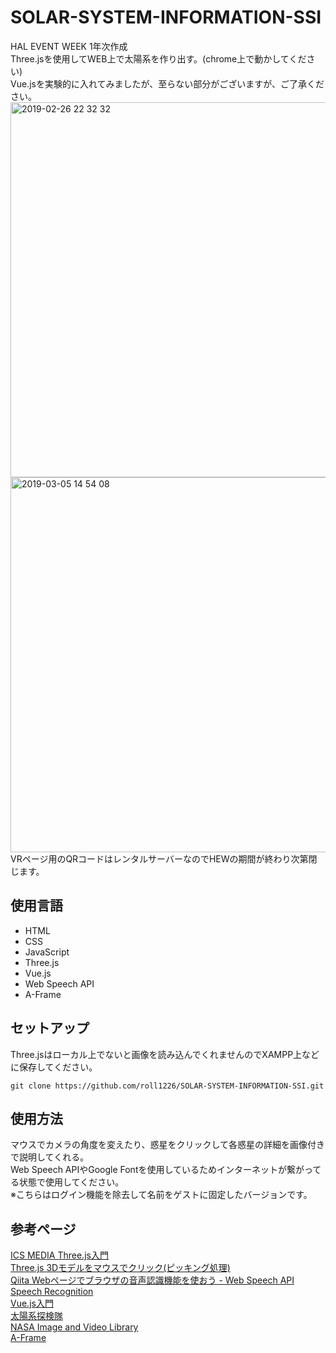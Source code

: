 # SOLAR-SYSTEM-INFORMATION-SSI
HAL EVENT WEEK 1年次作成<br>
Three.jsを使用してWEB上で太陽系を作り出す。(chrome上で動かしてください)<br>
Vue.jsを実験的に入れてみましたが、至らない部分がございますが、ご了承ください。<br>
<img width="600" alt="2019-02-26 22 32 32" src="https://user-images.githubusercontent.com/47688057/53486883-588f3e00-3acd-11e9-9ef7-c7a2a994602e.png">
<img width="600" alt="2019-03-05 14 54 08" src="https://user-images.githubusercontent.com/47688057/53783861-b9e46080-3f56-11e9-8b36-1e053554bc3b.png"><br>
VRページ用のQRコードはレンタルサーバーなのでHEWの期間が終わり次第閉じます。

## 使用言語
* HTML
* CSS
* JavaScript
* Three.js
* Vue.js
* Web Speech API
* A-Frame

## セットアップ
Three.jsはローカル上でないと画像を読み込んでくれませんのでXAMPP上などに保存してください。
```
git clone https://github.com/roll1226/SOLAR-SYSTEM-INFORMATION-SSI.git
```

## 使用方法
マウスでカメラの角度を変えたり、惑星をクリックして各惑星の詳細を画像付きで説明してくれる。<br>
Web Speech APIやGoogle Fontを使用しているためインターネットが繋がってる状態で使用してください。<br>
※こちらはログイン機能を除去して名前をゲストに固定したバージョンです。

## 参考ページ
[ICS MEDIA Three.js入門](https://ics.media/tutorial-three/index.html)<br>
[Three.js 3Dモデルをマウスでクリック(ピッキング処理)](http://gupuru.hatenablog.jp/entry/2013/12/02/190413)<br>
[Qiita Webページでブラウザの音声認識機能を使おう - Web Speech API Speech Recognition](https://qiita.com/hmmrjn/items/4b77a86030ed0071f548)<br>
[Vue.js入門](http://www.tohoho-web.com/ex/vuejs.html#hello_world)<br>
[太陽系探検隊](http://www.susutan.com/)<br>
[NASA Image and Video Library](https://images.nasa.gov/)<br>
[A-Frame](https://aframe.io/)
